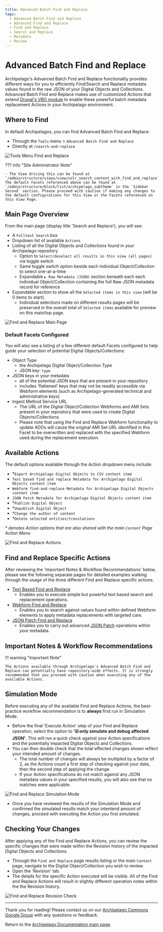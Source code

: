 ```yaml
---
title: Advanced Batch Find and Replace
tags:
  - Advanced Batch Find and Replace
  - Advanced Find and Replace
  - Find and Replace
  - Search and Replace
  - Metadata
  - Review
---
```


# Advanced Batch Find and Replace

Archipelago's Advanced Batch Find and Replace functionality provides different ways for you to efficiently Find/Search and Replace metadata values found in the raw JSON of your Digital Objects and Collections. Advanced Batch Find and Replace makes use of customized Actions that extend [Drupal's VBO module](https://www.drupal.org/project/views_bulk_operations) to enable these powerful batch metadata replacement Actions in your Archipelago environment. 

## Where to Find

In default Archipelagos, you can find Advanced Batch Find and Replace:

- Through the `Tools` menu > `Advanced Batch Find and Replace` 
- Directly at `/search-and-replace` 

![Tools Menu Find and Replace](images/tools_menu_find_and_replace.jpg)

??? info "Site Administrator Note"

    - The View driving this can be found at `/admin/structure/views/view/solr_search_content_with_find_and_replace`. The default Facets referenced above can be found at `/admin/structure/block/list/archipelago_subtheme` in the `Sidebar Second` section. Please proceed with caution if making any changes to the default configurations for this View or the Facets referenced on this View Page.     

## Main Page Overview

From the main page (display title 'Search and Replace'), you will see:

- A `Fulltext Search` box
- Dropdown list of available `Actions`
- Listing of all the Digital Objects and Collections found in your Archipelago repository
    - Option to `Select/deselect all results in this view (all pages)` via toggle switch
    - Same toggle switch option beside each individual Object/Collection to select one-at-a-time
    - Expandable `► Raw Metadata (JSON)` section beneath each each individual Object/Collection containing the full Raw JSON metadata record for reference
- Expandable section to show all the `Selected items in this view` (will be 0 items to start).
    - Individual selections made on different results pages will be preserved in the overall total of `Selected items` available for preview on this main/top page.
        
![Find and Replace Main Page](images/find_and_replace_main_page.jpg)

### Default Facets Configured

You will also see a listing of a few different default Facets configured to help guide your selection of potential Digital Objects/Collections:

- Object Type
    - the Archipelago Digital Object/Collection Type
    - JSON key: `type`
- JSON keys in your metadata
    - all of the potential JSON keys that are present in your repository
    - includes 'flattened' keys that may not be readily accessible via Webform elements (such as Archipelago-generated technical and administrative keys)
- Ingest Method Service URL
    - The URL of the Digital Object/Collection Webforms and AMI Sets present in your repository that were used to create Digital Objects/Collections.
    - Please note that using the Find and Replace Webform functionality to update ADOs will cause the original AMI Set URL identified in this Facet to be overwritten and replaced with the specified Webform used during the replacement execution.

## Available Actions

The default options available through the Action dropdown menu include:

- *`Export Archipelago Digital Objects to CSV content item`
- `Text based find and replace Metadata for Archipelago Digital Objects content item`
- `Webform find-and-replace Metadata for Archipelago Digital Objects content item`
- `JSON Patch Metadata for Archipelago Digital Objects content item`
- *`Publish Digital Object`
- *`Unpublish Digital Object`
- *`Change the author of content`
- *`Delete selected entities/translations`

_* denotes Action options that are also shared with the main `Content` Page Action Menu_

![Find and Replace Actions](images/find_and_replace_actions.jpg)

## Find and Replace Specific Actions

After reviewing the 'Important Notes & Workflow Recommendations' below, please see the following separate pages for detailed examples walking through the usage of the three different Find and Replace specific actions. 

- [Text Based Find and Replace](find_and_replace_action_text.md)
    - Enables you to execute simple but powerful text based search and replacement operations.
- [Webform Find and Replace](find_and_replace_action_webform.md)
    - Enables you to search against values found within defined Webform elements to apply metadata replacements with targeted care.
- [JSON Patch Find and Replace](find_and_replace_action_json_patch.md)
    - Enables you to carry out advanced [JSON Patch](https://jsonpatch.com) operations within your metadata.

## Important Notes & Workflow Recommendations

!!! warning "Important Note"

    The Actions available through Archipelago's Advanced Batch Find and Replace can potentially have repository-wide effects. It is strongly recommended that you proceed with caution when executing any of the available Actions. 

## Simulation Mode 

Before executing any of the available Find and Replace Actions, the best-practice workflow recommendation is to **always** first run in Simulation Mode:

- Before the final 'Execute Action' step of your Find and Replace operation, select the option to **'☑️ only simulate and debug affected JSON'**. This will run a quick check against your Action specifications and the potentially impacted Digital Objects and Collections.
- You can then double check that the total effected changes shown reflect your intended amount of changes. 
    - The total number of changes will always be multipled by a factor of 2, as the Actions count a first step of checking against your data, then the second step of applying the change.
    - If your Action specifications do not match against any JSON metadata values in your specified results, you will also see that no matches were applicable.

![Find and Replace Simulation Mode](images/find_and_replace_simulation_mode.jpg)

- Once you have reviewed the results of the Simulation Mode and confirmed the simulated results match your intentend amount of changes, proceed with executing the Action you first simulated.

## Checking Your Changes

After applying any of the Find and Replace Actions, you can review the specific changes that were made within the Revision history of the impacted Digital Objects and Collections.

- Through the `Find and Replace` page results listing or the main `Content` page, navigate to the Digital Object/Collection you wish to review.
- Open the 'Revision' tab.
- The details for the specific Action executed will be visible. All of the Find and Replace Actions will result in slightly different operation notes within the the Revision history.

![Find and Replace Revision Check](images/find_and_replace_revision_check.jpg)

___

Thank you for reading! Please contact us on our [Archipelago Commons Google Group](https://groups.google.com/forum/#!forum/archipelago-commons) with any questions or feedback.

Return to the [Archipelago Documentation main page](index.md).





